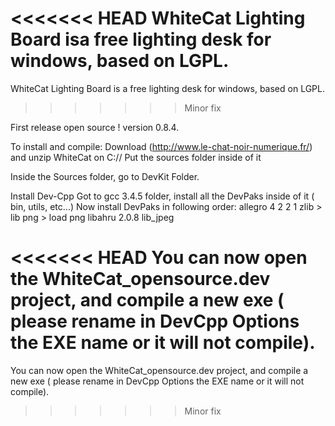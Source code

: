 <<<<<<< HEAD
WhiteCat Lighting Board isa free lighting desk for windows, based on LGPL.
=======
WhiteCat Lighting Board is a free lighting desk for windows, based on LGPL.
>>>>>>> Minor fix

First release open source ! version 0.8.4.

To install and compile:
Download (http://www.le-chat-noir-numerique.fr/) and unzip WhiteCat on C://
Put the sources folder inside of it

Inside the Sources folder, go to DevKit Folder.

Install Dev-Cpp
Got to gcc 3.4.5 folder, install all the DevPaks inside of it ( bin, utils, etc...)
Now install DevPaks in following order:
allegro 4 2 2 1
zlib > lib png > load png
libahru 2.0.8
lib_jpeg

<<<<<<< HEAD
You can now open the WhiteCat_opensource.dev project, and compile a new exe ( please rename in DevCpp Options the EXE name or it will not compile).
=======
You can now open the WhiteCat_opensource.dev project, and compile a new exe ( please rename in DevCpp Options the EXE name or it will not compile).
>>>>>>> Minor fix
